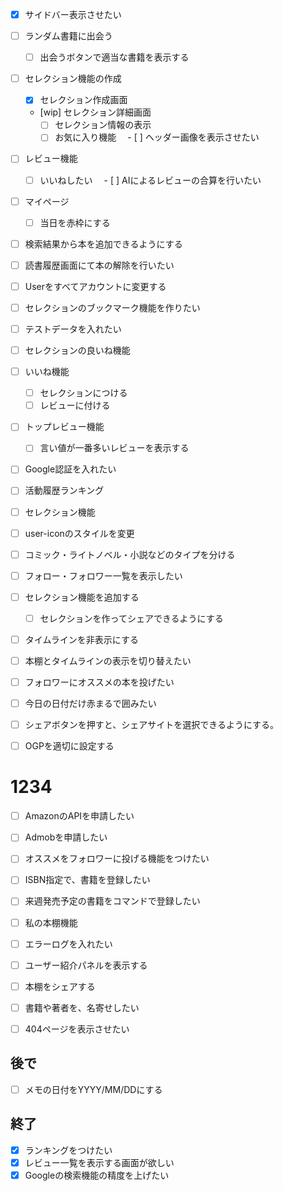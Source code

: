 

- [x] サイドバー表示させたい

- [ ] ランダム書籍に出会う
  - [ ] 出会うボタンで適当な書籍を表示する

- [ ] セレクション機能の作成
  - [x] セレクション作成画面
  - [wip] セレクション詳細画面
    - [ ] セレクション情報の表示
    - [ ] お気に入り機能
　- [ ] ヘッダー画像を表示させたい

- [ ] レビュー機能
  - [ ] いいねしたい
　- [ ] AIによるレビューの合算を行いたい


- [ ] マイページ
  - [ ] 当日を赤枠にする

- [ ] 検索結果から本を追加できるようにする
- [ ] 読書履歴画面にて本の解除を行いたい

- [ ] Userをすべてアカウントに変更する



- [ ] セレクションのブックマーク機能を作りたい
- [ ] テストデータを入れたい
- [ ] セレクションの良いね機能





- [ ] いいね機能
  - [ ] セレクションにつける
  - [ ] レビューに付ける

- [ ] トップレビュー機能
  - [ ] 言い値が一番多いレビューを表示する

- [ ] Google認証を入れたい
- [ ] 活動履歴ランキング
- [ ] セレクション機能

- [ ] user-iconのスタイルを変更
- [ ] コミック・ライトノベル・小説などのタイプを分ける
- [ ] フォロー・フォロワー一覧を表示したい
- [ ] セレクション機能を追加する
    - [ ] セレクションを作ってシェアできるようにする
- [ ] タイムラインを非表示にする

- [ ] 本棚とタイムラインの表示を切り替えたい

- [ ] フォロワーにオススメの本を投げたい

- [ ] 今日の日付だけ赤まるで囲みたい

- [ ] シェアボタンを押すと、シェアサイトを選択できるようにする。

- [ ] OGPを適切に設定する




# 1234

- [ ] AmazonのAPIを申請したい
- [ ] Admobを申請したい
- [ ] オススメをフォロワーに投げる機能をつけたい

- [ ] ISBN指定で、書籍を登録したい

- [ ] 来週発売予定の書籍をコマンドで登録したい

- [ ] 私の本棚機能

- [ ] エラーログを入れたい

- [ ] ユーザー紹介パネルを表示する
- [ ] 本棚をシェアする

- [ ] 書籍や著者を、名寄せしたい

- [ ] 404ページを表示させたい


## 後で

- [ ] メモの日付をYYYY/MM/DDにする


## 終了

- [x] ランキングをつけたい
- [x] レビュー一覧を表示する画面が欲しい
- [x] Googleの検索機能の精度を上げたい
